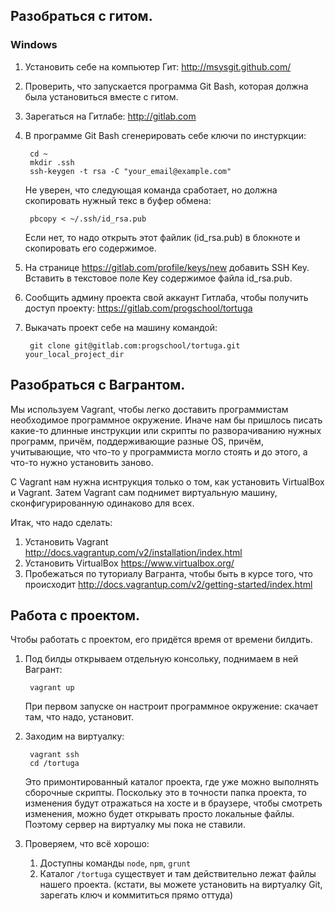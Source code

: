 ## Разобраться с гитом.
### Windows

1. Установить себе на компьютер Гит: http://msysgit.github.com/
2. Проверить, что запускается программа Git Bash, которая должна была установиться вместе с гитом.
3. Зарегаться на Гитлабе: http://gitlab.com
4. В программе Git Bash сгенерировать себе ключи по инстуркции:

        cd ~
        mkdir .ssh
        ssh-keygen -t rsa -C "your_email@example.com"

    Не уверен, что следующая команда сработает, но должна скопировать нужный текс в буфер обмена:

        pbcopy < ~/.ssh/id_rsa.pub

    Если нет, то надо открыть этот файлик (id_rsa.pub) в блокноте и скопировать его содержимое.

5. На странице https://gitlab.com/profile/keys/new добавить SSH Key. Вставить в текстовое поле Key содержимое файла id_rsa.pub.

6. Сообщить админу проекта свой аккаунт Гитлаба, чтобы получить доступ проекту: https://gitlab.com/progschool/tortuga

7. Выкачать проект себе на машину командой:

        git clone git@gitlab.com:progschool/tortuga.git your_local_project_dir




## Разобраться с Вагрантом.
Мы используем Vagrant, чтобы легко доставить программистам необходимое программное окружение.
Иначе нам бы пришлось писать какие-то длинные инструкции или скрипты по разворачиванию нужных программ, причём, поддерживающие разные OS, причём, учитывающие, что что-то у программиста могло стоять и до этого, а что-то нужно установить заново.

С Vagrant нам нужна иснтрукция только о том, как установить VirtualBox и Vagrant. Затем Vagrant сам поднимет виртуальную машину, сконфигурированную одинаково для всех.

Итак, что надо сделать:

1. Установить Vagrant http://docs.vagrantup.com/v2/installation/index.html
2. Установить VirtualBox https://www.virtualbox.org/
3. Пробежаться по туториалу Вагранта, чтобы быть в курсе того, что происходит http://docs.vagrantup.com/v2/getting-started/index.html

## Работа с проектом.

Чтобы работать с проектом, его придётся время от времени билдить.

1. Под билды открываем отдельную консольку, поднимаем в ней Вагрант:

        vagrant up

    При первом запуске он настроит программное окружение: скачает там, что надо, установит.

2. Заходим на виртуалку:

        vagrant ssh
        cd /tortuga

    Это примонтированный каталог проекта, где уже можно выполнять сборочные скрипты.
    Поскольку это в точности папка проекта, то изменения будут отражаться на хосте 
    и в браузере, чтобы смотреть изменения, можно будет открывать просто локальные файлы.
    Поэтому сервер на виртуалку мы пока не ставили.

3. Проверяем, что всё хорошо:
    1. Доступны команды `node`, `npm`, `grunt`
    2. Каталог `/tortuga` существует и там действительно лежат файлы нашего проекта. (кстати, вы можете установить на виртуалку Git, зарегать ключ и коммититься прямо оттуда)

    


